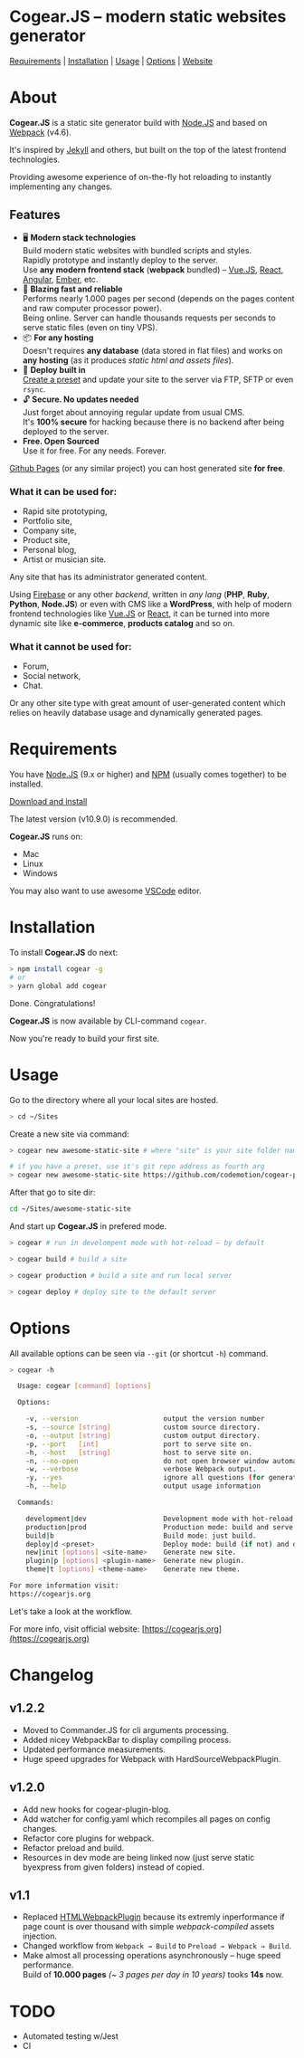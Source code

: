 # Cogear.JS – modern static websites generator

[Requirements](#requirements) | [Installation](#installation) | [Usage](#usage) | [Options](#options) | [Website](https://cogearjs.org)

# About
**Cogear.JS** is a static site generator build with [Node.JS](https://nodejs.org) and based on [Webpack](https://webpack.js.org) (v4.6).

It's inspired by [Jekyll](https://jekyllrb.com) and others, but built on the top of the latest frontend technologies.

Providing awesome experience of on-the-fly hot reloading to instantly implementing any changes.


## Features
* 🖥  **Modern stack technologies** <br>Build modern static websites with bundled scripts and styles.<br>Rapidly prototype and instantly deploy to the server.<br>
Use **any modern frontend stack** (**webpack** bundled) – [Vue.JS](https://vuejs.org), [React](https://reactjs.org), [Angular](https://angular.io), [Ember](https://emberjs.org), etc.
* 🚀  **Blazing fast and reliable**<br>
Performs nearly 1.000 pages per second (depends on the pages content and raw computer processor power).<br>
 Being online. Server can handle thousands requests per seconds to serve static files (even on tiny VPS).
* 📦 **For any hosting**<br>
Doesn't requires **any database** (data stored in flat files) and works on **any hosting** (as it produces *static html and assets files*).
* 🚚  **Deploy built in**<br>
[Create a preset](https://cogearjs.org/docs/deploy) and update your site to the server via FTP, SFTP or even `rsync`.
* 🔓 **Secure. No updates needed**<br> 
Just forget about annoying regular update from usual CMS.<br>
It's **100% secure** for hacking because there is no backend after being deployed to the server.
* <i class="fab fa-osi" style="color: green"></i> **Free. Open Sourced**<br>
Use it for free. For any needs. Forever.<br>

[Github Pages](https://pages.github.com) (or any similar project) you can host generated site **for free**.

### What it can be used for:
* Rapid site prototyping, 
* Portfolio site,
* Company site,
* Product site,
* Personal blog,
* Artist or musician site.

Any site that has its administrator generated content.

Using [Firebase](https://firebase.google.com) or any other _backend_, written in _any lang_ (**PHP**, **Ruby**, **Python**, **Node.JS**) or even with CMS like a **WordPress**, with help of modern frontend technologies like [Vue.JS](https://vuejs.org) or [React](https://reactjs.org), it can be turned into more dynamic site like **e-commerce**, **products catalog** and so on.

### What it cannot be used for:
* Forum,
* Social network,
* Chat.

Or any other site type with great amount of user-generated content which relies on heavily database usage and dynamically generated pages.

# Requirements

You have [Node.JS](https://nodejs.org) (9.x or higher) and [NPM](https://www.npmjs.com) (usually comes together) to be installed.

[Download and install](https://nodejs.org/en/download/)

The latest version (v10.9.0) is recommended.

**Cogear.JS** runs on:
* Mac
* Linux
* Windows

You may also want to use awesome [VSCode](https://code.visualstudio.com) editor.

# Installation
To install **Cogear.JS** do next:
```bash
> npm install cogear -g
# or
> yarn global add cogear
```
Done. Congratulations! 

**Cogear.JS** is now available by CLI-command `cogear`.

Now you're ready to build your first site.

# Usage
Go to the directory where all your local sites are hosted.
```bash
> cd ~/Sites
```
Create a new site via command:
```bash
> cogear new awesome-static-site # where "site" is your site folder name

# if you have a preset, use it's git repo address as fourth arg
> cogear new awesome-static-site https://github.com/codemotion/cogear-preset-docs
```

After that go to site dir:
```bash
cd ~/Sites/awesome-static-site
```
And start up **Cogear.JS** in prefered mode.
```bash
> cogear # run in develompent mode with hot-reload – by default

> cogear build # build a site

> cogear production # build a site and run local server

> cogear deploy # deploy site to the default server
```
# Options
All available options can be seen via `--git` (or shortcut `-h`) command.
```bash
> cogear -h

  Usage: cogear [command] [options]

  Options:

    -v, --version                     output the version number
    -s, --source [string]             custom source directory.
    -o, --output [string]             custom output directory.
    -p, --port   [int]                port to serve site on.
    -h, --host   [string]             host to serve site on.
    -n, --no-open                     do not open browser window automatically after built.
    -w, --verbose                     verbose Webpack output.
    -y, --yes                         ignore all questions (for generators).
    -h, --help                        output usage information

  Commands:

    development|dev                   Development mode with hot-reload (default).
    production|prod                   Production mode: build and serve.
    build|b                           Build mode: just build.
    deploy|d <preset>                 Deploy mode: build (if not) and deploy.
    new|init [options] <site-name>    Generate new site.
    plugin|p [options] <plugin-name>  Generate new plugin.
    theme|t [options] <theme-name>    Generate new theme.

For more information visit:
https://cogearjs.org
```
Let's take a look at the workflow.

For more info, visit official website:
[https://cogearjs.org](https://cogearjs.org)

# Changelog
## v1.2.2
* Moved to Commander.JS for cli arguments processing.
* Added nicey WebpackBar to display compiling process.
* Updated performance measurements.
* Huge speed upgrades for Webpack with HardSourceWebpackPlugin.

## v1.2.0

* Add new hooks for cogear-plugin-blog.
* Add watcher for config.yaml which recompiles all pages on config
changes.
* Refactor core plugins for webpack.
* Refactor preload and build.
* Resources in dev mode are being linked now (just serve static byexpress from given folders) instead of copied.

## v1.1

* Replaced [HTMLWebpackPlugin](https://webpack.js.org/plugins/html-webpack-plugin/) because its extremly inperformance if page count is over thousand with simple _webpack-compiled_ assets injection.
* Changed workflow from `Webpack → Build` to `Preload → Webpack → Build`.
* Make almost all processing operations asynchronously – huge speed performance.<br>Build of __10.000 pages__ _(~ 3 pages per day in 10 years)_ tooks __14s__ now.

# TODO 

* Automated testing w/Jest
* CI
